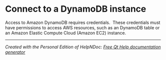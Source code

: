 # Connect to a DynamoDB instance

Access to Amazon DynamoDB requires credentials.&nbsp; These credentials must have permissions to access AWS resources, such as an DynamoDB table or an Amazon Elastic Compute Cloud (Amazon EC2) instance. &nbsp;


***
_Created with the Personal Edition of HelpNDoc: [Free Qt Help documentation generator](<https://www.helpndoc.com>)_
